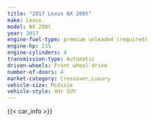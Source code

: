 ```yaml
---
title: "2017 Lexus NX 200t"
make: Lexus
model: NX 200t
year: 2017
engine-fuel-type: premium unleaded (required)
engine-hp: 235
engine-cylinders: 4
transmission-type: Automatic
driven-wheels: Front wheel drive
number-of-doors: 4
market-category: Crossover,Luxury
vehicle-size: Midsize
vehicle-style: 4dr SUV
---
```


{{< car_info >}}
